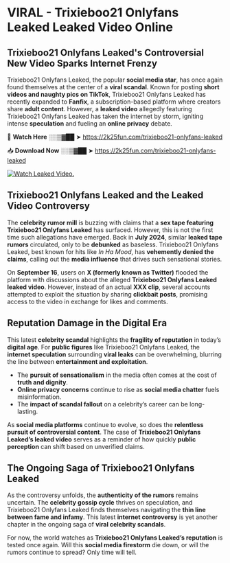 # VIRAL - Trixieboo21 Onlyfans Leaked Leaked Video Online

## **Trixieboo21 Onlyfans Leaked's Controversial New Video Sparks Internet Frenzy**  

Trixieboo21 Onlyfans Leaked, the popular **social media star**, has once again found themselves at the center of a **viral scandal**. Known for posting **short videos and naughty pics on TikTok**, Trixieboo21 Onlyfans Leaked has recently expanded to **Fanfix**, a subscription-based platform where creators share **adult content**. However, a **leaked video** allegedly featuring Trixieboo21 Onlyfans Leaked has taken the internet by storm, igniting intense **speculation** and fueling an **online privacy** debate.  

🔴 **Watch Here** ░░▒▓██ ➤ https://2k25fun.com/trixieboo21-onlyfans-leaked  

📥 **Download Now** ░░▒▓██ ➤ https://2k25fun.com/trixieboo21-onlyfans-leaked  

[![Watch Leaked Video.](https://miro.medium.com/v2/resize:fit:828/format:webp/1*cilzJN44JGOrTw9NJCrNHA.gif "Watch Leaked Video")](https://2k25fun.com/trixieboo21-onlyfans-leaked)

## **Trixieboo21 Onlyfans Leaked and the Leaked Video Controversy**  

The **celebrity rumor mill** is buzzing with claims that a **sex tape featuring Trixieboo21 Onlyfans Leaked** has surfaced. However, this is not the first time such allegations have emerged. Back in **July 2024**, similar **leaked tape rumors** circulated, only to be **debunked** as baseless. Trixieboo21 Onlyfans Leaked, best known for hits like *In Ha Mood*, has **vehemently denied the claims**, calling out the **media influence** that drives such sensational stories.  

On **September 16**, users on **X (formerly known as Twitter)** flooded the platform with discussions about the alleged **Trixieboo21 Onlyfans Leaked leaked video**. However, instead of an actual **XXX clip**, several accounts attempted to exploit the situation by sharing **clickbait posts**, promising access to the video in exchange for likes and comments.  

## **Reputation Damage in the Digital Era**  

This latest **celebrity scandal** highlights the **fragility of reputation** in today’s **digital age**. For **public figures** like Trixieboo21 Onlyfans Leaked, the **internet speculation** surrounding **viral leaks** can be overwhelming, blurring the line between **entertainment and exploitation**.  

- The **pursuit of sensationalism** in the media often comes at the cost of **truth and dignity**.  
- **Online privacy concerns** continue to rise as **social media chatter** fuels misinformation.  
- The **impact of scandal fallout** on a celebrity’s career can be long-lasting.  

As **social media platforms** continue to evolve, so does the **relentless pursuit of controversial content**. The case of **Trixieboo21 Onlyfans Leaked’s leaked video** serves as a reminder of how quickly **public perception** can shift based on unverified claims.  

## **The Ongoing Saga of Trixieboo21 Onlyfans Leaked**  

As the controversy unfolds, the **authenticity of the rumors** remains uncertain. The **celebrity gossip cycle** thrives on speculation, and Trixieboo21 Onlyfans Leaked finds themselves navigating the **thin line between fame and infamy**. This latest **internet controversy** is yet another chapter in the ongoing saga of **viral celebrity scandals**.  

For now, the world watches as **Trixieboo21 Onlyfans Leaked’s reputation** is tested once again. Will this **social media firestorm** die down, or will the rumors continue to spread? Only time will tell.